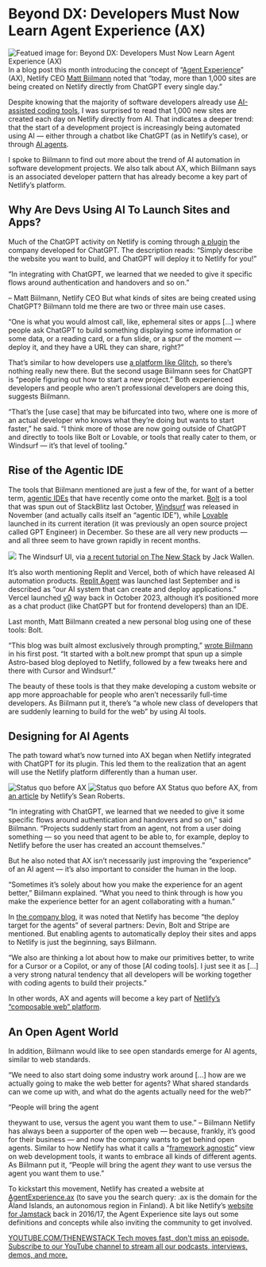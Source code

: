 # Beyond DX: Developers Must Now Learn Agent Experience (AX)
![Featued image for: Beyond DX: Developers Must Now Learn Agent Experience (AX)](https://cdn.thenewstack.io/media/2025/02/44ca9d29-ave-calvar-h5rexzafgdi-unsplashb-1024x576.jpg)
In a blog post this month introducing the concept of “[Agent Experience](https://biilmann.blog/articles/introducing-ax/)” (AX), Netlify CEO [Matt Biilmann](https://www.linkedin.com/in/mathias-biilmann-christensen-a5a3805/) noted that “today, more than 1,000 sites are being created on Netlify directly from ChatGPT every single day.”

Despite knowing that the majority of software developers already use [AI-assisted coding tools](https://thenewstack.io/whats-ahead-for-ai-assisted-coding-open-source-and-more/), I was surprised to read that 1,000 new sites are created each day on Netlify directly from AI. That indicates a deeper trend: that the start of a development project is increasingly being automated using AI — either through a chatbot like ChatGPT (as in Netlify’s case), or through [AI agents](https://thenewstack.io/ai-agents-a-comprehensive-introduction-for-developers/).

I spoke to Biilmann to find out more about the trend of AI automation in software development projects. We also talk about AX, which Biilmann says is an associated developer pattern that has already become a key part of Netlify’s platform.

## Why Are Devs Using AI To Launch Sites and Apps?
Much of the ChatGPT activity on Netlify is coming through [a plugin](https://www.netlify.com/integrations/openai/netlify-chatgpt-plugin-netlify-api/) the company developed for ChatGPT. The description reads: “Simply describe the website you want to build, and ChatGPT will deploy it to Netlify for you!”

“In integrating with ChatGPT, we learned that we needed to give it specific flows around authentication and handovers and so on.”

– Matt Biilmann, Netlify CEO
But what kinds of sites are being created using ChatGPT? Biilmann told me there are two or three main use cases.

“One is what you would almost call, like, ephemeral sites or apps […] where people ask ChatGPT to build something displaying some information or some data, or a reading card, or a fun slide, or a spur of the moment — deploy it, and they have a URL they can share, right?”

That’s similar to how developers use [a platform like Glitch](https://thenewstack.io/glitch-brings-view-source-philosophy-to-react-node-js/), so there’s nothing really new there. But the second usage Biilmann sees for ChatGPT is “people figuring out how to start a new project.” Both experienced developers and people who aren’t professional developers are doing this, suggests Biilmann.

“That’s the [use case] that may be bifurcated into two, where one is more of an actual developer who knows what they’re doing but wants to start faster,” he said. “I think more of those are now going outside of ChatGPT and directly to tools like Bolt or Lovable, or tools that really cater to them, or Windsurf — it’s that level of tooling.”

## Rise of the Agentic IDE
The tools that Biilmann mentioned are just a few of the, for want of a better term, [agentic IDEs](https://generativeprogrammer.com/p/ai-coding-assistants-landscape) that have recently come onto the market. [Bolt](https://bolt.new/) is a tool that was spun out of StackBlitz last October, [Windsurf](https://codeium.com/windsurf) was released in November (and actually calls itself an “agentic IDE”), while [Lovable](https://lovable.dev/) launched in its current iteration (it was previously an open source project called GPT Engineer) in December. So these are all very new products — and all three seem to have grown rapidly in recent months.

![](https://cdn.thenewstack.io/media/2025/01/5fca8da5-windsurfermain.jpg)
The Windsurf UI, via [a recent tutorial on The New Stack](https://thenewstack.io/windsurf-an-agentic-ide-that-thinks-and-codes-with-you/) by Jack Wallen.

It’s also worth mentioning Replit and Vercel, both of which have released AI automation products. [Replit Agent](https://blog.replit.com/introducing-replit-agent) was launched last September and is described as “our AI system that can create and deploy applications.” Vercel launched [v0](https://v0.dev/) way back in October 2023, although it’s positioned more as a chat product (like ChatGPT but for frontend developers) than an IDE.

Last month, Matt Biilmann created a new personal blog using one of these tools: Bolt.

“This blog was built almost exclusively through prompting,” [wrote Biilmann](https://biilmann.blog/articles/i-built-a-blog/) in his first post. “It started with a bolt.new prompt that spun up a simple Astro-based blog deployed to Netlify, followed by a few tweaks here and there with Cursor and Windsurf.”

The beauty of these tools is that they make developing a custom website or app more approachable for people who aren’t necessarily full-time developers. As Biilmann put it, there’s “a whole new class of developers that are suddenly learning to build for the web” by using AI tools.

## Designing for AI Agents
The path toward what’s now turned into AX began when Netlify integrated with ChatGPT for its plugin. This led them to the realization that an agent will use the Netlify platform differently than a human user.

![Status quo before AX](https://cdn.thenewstack.io/media/2025/02/c27569d5-statusquo.png)
![Status quo before AX](https://cdn.thenewstack.io/media/2025/02/c27569d5-statusquo.png)
Status quo before AX, from [an article](https://agentexperience.ax/research/agent-web-and-its-interface/) by Netlify’s Sean Roberts.

“In integrating with ChatGPT, we learned that we needed to give it some specific flows around authentication and handovers and so on,” said Biilmann. “Projects suddenly start from an agent, not from a user doing something — so you need that agent to be able to, for example, deploy to Netlify before the user has created an account themselves.”

But he also noted that AX isn’t necessarily just improving the “experience” of an AI agent — it’s also important to consider the human in the loop.

“Sometimes it’s solely about how you make the experience for an agent better,” Biilmann explained. “What you need to think through is how you make the experience better for an agent collaborating with a human.”

In [the company blog](https://www.netlify.com/blog/the-era-of-agent-experience-ax/), it was noted that Netlify has become “the deploy target for the agents” of several partners: Devin, Bolt and Stripe are mentioned. But enabling agents to automatically deploy their sites and apps to Netlify is just the beginning, says Biilmann.

“We also are thinking a lot about how to make our primitives better, to write for a Cursor or a Copilot, or any of those [AI coding tools]. I just see it as […] a very strong natural tendency that all developers will be working together with coding agents to build their projects.”

In other words, AX and agents will become a key part of [Netlify’s “composable web” platform](https://thenewstack.io/netlify-launches-composable-web-platform-for-enterprise-devs/).

## An Open Agent World
In addition, Biilmann would like to see open standards emerge for AI agents, similar to web standards.

“We need to also start doing some industry work around […] how are we actually going to make the web better for agents? What shared standards can we come up with, and what do the agents actually need for the web?”

“People will bring the agent

theywant to use, versus the agent you want them to use.”
– Biilmann
Netlify has always been a supporter of the open web — because, frankly, it’s good for their business — and now the company wants to get behind open agents. Similar to how Netlify has what it calls a “[framework agnostic](https://thenewstack.io/why-netlify-is-tech-agnostic-and-its-role-in-jamstack-development/)” view on web development tools, it wants to embrace all kinds of different agents. As Biilmann put it, “People will bring the agent *they* want to use versus the agent you want them to use.”

To kickstart this movement, Netlify has created a website at [AgentExperience.ax](https://agentexperience.ax/) (to save you the search query: .ax is the domain for the Åland Islands, an autonomous region in Finland). A bit like Netlify’s [website for Jamstack](https://web.archive.org/web/20171005081251/http://jamstack.org/) back in 2016/17, the Agent Experience site lays out some definitions and concepts while also inviting the community to get involved.

[
YOUTUBE.COM/THENEWSTACK
Tech moves fast, don't miss an episode. Subscribe to our YouTube
channel to stream all our podcasts, interviews, demos, and more.
](https://youtube.com/thenewstack?sub_confirmation=1)